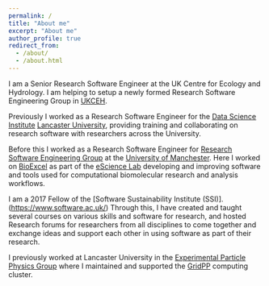 ```yaml
---
permalink: /
title: "About me"
excerpt: "About me"
author_profile: true
redirect_from: 
  - /about/
  - /about.html
---
```


I am a Senior Research Software Engineer at the UK Centre for Ecology and Hydrology.  I am helping to setup a newly formed Research Software Engineering Group in [UKCEH](https://www.ceh.ac.uk/).

Previously I worked as a Research Software Engineer for the [Data Science Institute](www.lancs.ac.uk/dsi) [Lancaster University](www.lancaster.ac.uk), providing training and collaborating on research software with researchers across the University. 

Before this I worked as a Research Software Engineer for [Research Software Engineering Group](https://research-it.manchester.ac.uk/services/research-software-enginee) at the [University of Manchester](). Here I worked on [BioExcel](https://bioexcel.eu/) as part of the [eScience Lab](https://esciencelab.org.uk/) developing and improving software and tools used for computational biomolecular research and analysis workflows.

I am a 2017 Fellow of the [Software Sustainability Institute (SSI)].(https://www.software.ac.uk/) Through this, I have created and taught several courses on various skills and software for research, and hosted Research forums for researchers from all disciplines to come together and exchange ideas and support each other in using software as part of their research.

I previously worked at Lancaster University in the [Experimental Particle Physics Group](https://www.lancaster.ac.uk/physics/research/particle-and-accelerator-physics/experimental-particle-physics/) where I maintained and supported the [GridPP](https://www.gridpp.ac.uk/) computing cluster.
